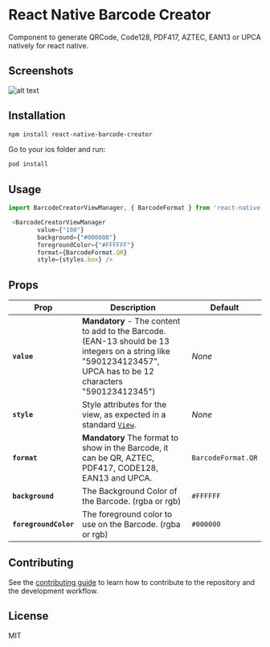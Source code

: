 # React Native Barcode Creator

Component to generate QRCode, Code128, PDF417, AZTEC, EAN13 or UPCA natively for react native.

## Screenshots

![alt text](https://randomstuffshared.s3.eu-west-2.amazonaws.com/screenshot.png)


## Installation

```sh
npm install react-native-barcode-creator
```
Go to your ios folder and run:
```sh
pod install
```

## Usage

```js
import BarcodeCreatorViewManager, { BarcodeFormat } from 'react-native-barcode-creator';

 <BarcodeCreatorViewManager
        value={"100"}
        background={"#000000"}
        foregroundColor={"#FFFFFF"}
        format={BarcodeFormat.QR}
        style={styles.box} />

```

## Props

| Prop           | Description                                                                                                                                                                                                                                                                     | Default                                                                                                             |
| -------------- | ------------------------------------------------------------------------------------------------------------------------------------------------------------------------------------------------------------------------------------------------------------------------------- | ------------------------------------------------------------------------------------------------------------------- |
| **`value`**   | **Mandatory** - The content to add to the Barcode. (EAN-13 should be 13 integers on a string like "5901234123457", UPCA has to be 12 characters "590123412345") | _None_                                                                                                              |
| **`style`**    | Style attributes for the view, as expected in a standard [`View`](https://facebook.github.io/react-native/docs/layout-props.html).                                                                                                                                              | _None_ |
| **`format`**     | **Mandatory** The format to show in the Barcode, it can be QR, AZTEC, PDF417, CODE128, EAN13 and UPCA.                                                                                                                                                                                                             | `BarcodeFormat.QR`                                                                                                              |
| **`background`** | The Background Color of the Barcode. (rgba or rgb)                                                                                                                                        | `#FFFFFF`                                                                                                             |
| **`foregroundColor`** | The foreground color to use on the Barcode. (rgba or rgb)                                                                                                                                          | `#000000`



## Contributing

See the [contributing guide](CONTRIBUTING.md) to learn how to contribute to the repository and the development workflow.

## License

MIT
